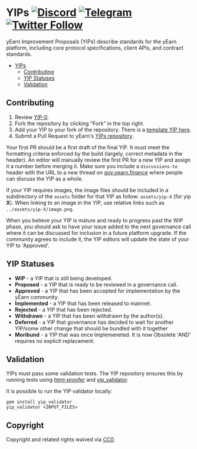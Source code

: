 # YIPs [![Discord](https://img.shields.io/discord/734804446353031319.svg?color=768AD4&label=discord&logo=https%3A%2F%2Fdiscordapp.com%2Fassets%2F8c9701b98ad4372b58f13fd9f65f966e.svg)](https://discordapp.com/channels/734804446353031319/) [![Telegram](https://img.shields.io/badge/chat-on%20Telegram-blue.svg)](https://t.me/yearnfinance) [![Twitter Follow](https://img.shields.io/twitter/follow/iearnfinance.svg?label=iearnfinance&style=social)](https://twitter.com/iearnfinance)

yEarn Improvement Proposals (YIPs) describe standards for the yEarn platform, including core protocol specifications, client APIs, and contract standards.

- [YIPs](#yips)
  * [Contributing](#contributing)
  * [YIP Statuses](#yip-statuses)
  * [Validation](#validation)
  
 
## Contributing

 1. Review [YIP-0](YIPS/yip-0.md).
 2. Fork the repository by clicking "Fork" in the top right.
 3. Add your YIP to your fork of the repository. There is a [template YIP here](yip-X.md).
 4. Submit a Pull Request to yEarn's [YIPs repository](https://github.com/iearn-finance/YIPS/).

Your first PR should be a first draft of the final YIP. It must meet the formatting criteria enforced by the build (largely, correct metadata in the header). An editor will manually review the first PR for a new YIP and assign it a number before merging it. Make sure you include a `discussions-to` header with the URL to a new thread on [gov.yearn.finance](https://gov.yearn.finance/) where people can discuss the YIP as a whole.

If your YIP requires images, the image files should be included in a subdirectory of the `assets` folder for that YIP as follow: `assets/yip-X` (for yip **X**). When linking to an image in the YIP, use relative links such as `../assets/yip-X/image.png`.

When you believe your YIP is mature and ready to progress past the WIP phase, you should ask to have your issue added to the next governance call where it can be discussed for inclusion in a future platform upgrade. If the community agrees to include it, the YIP editors will update the state of your YIP to 'Approved'.

## YIP Statuses

* **WIP** - a YIP that is still being developed.
* **Proposed** - a YIP that is ready to be reviewed in a governance call.
* **Approved** - a YIP that has been accepted for implementation by the yEarn community.
* **Implemented** - a YIP that has been released to mainnet.
* **Rejected** - a YIP that has been rejected.
* **Withdrawn** - a YIP that has been withdrawn by the author(s).
* **Deferred** - a YIP that governance has decided to wait for another YIP/some other change that should be bundled with it together
* **Moribund** - a YIP that was once Implemeneted. It is now Obsolete 'AND' requires no explicit replacement.

## Validation

YIPs must pass some validation tests.  The YIP repository ensures this by running tests using [html-proofer](https://rubygems.org/gems/html-proofer) and [yip_validator](https://rubygems.org/gems/yip_validator).

It is possible to run the YIP validator locally:
```
gem install yip_validator
yip_validator <INPUT_FILES>
```
## Copyright
Copyright and related rights waived via [CC0](https://creativecommons.org/publicdomain/zero/1.0/).
